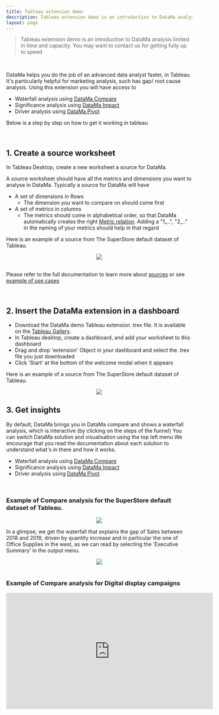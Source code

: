 ```yaml
---
title: Tableau extension demo
description: Tableau extension demo is an introduction to DataMa analysis limited in time and capacity. You may want to contact us for getting fully up to speed
layout: page
---
```


> Tableau extension demo is an introduction to DataMa analysis limited in time and capacity. You may want to contact us for getting fully up to speed

<br>

DataMa helps you do the job of an advanced data analyst faster, in Tableau.
It's particularly helpful for marketing analysis, such has gap/ root cause analysis.
Using this extension you will have access to
* Waterfall analysis using [DataMa Compare]({{site.url}}/{{site.baseurl}}/core_app/compare)
* Significance analysis using [DataMa Impact]({{site.url}}/{{site.baseurl}}/core_app/impact)
* Driver analysis using [DataMa Pivot]({{site.url}}/{{site.baseurl}}/core_app/pivot)

Below is a step by step on how to get it working in tableau

<br>

## 1. Create a source worksheet

In Tableau Desktop, create a new worksheet a source for DataMa.

A source worksheet should have all the metrics and dimensions you want to analyse in DataMa.
Typically a source for DataMa will have
* A set of dimensions in Rows
  * The dimension you want to compare on should come first
* A set of metrics in columns
  * The metrics should come in alphabetical order, so that DataMa automatically creates the right [Metric relation]({{site.url}}/{{site.baseurl}}/core_app/header/input/metric_relation).
    Adding a "1_..", "2_.." in the naming of your metrics should help in that regard

Here is an example of a source from The SuperStore default dataset of Tableau.

<center><img src="{{site.url}}/{{site.baseurl}}/core_app/header/create_new_use_case/extensions/tableau_demo/images/Source_Example.PNG"/></center>

<br>

Please refer to the full documentation to learn more about [sources]({{site.url}}/{{site.baseurl}}/core_app/header/input/source) or see [example of use cases]({{site.url}}/{{site.baseurl}}/home/use_cases/use_cases_examples)

<br>

## 2. Insert the DataMa extension in a dashboard

* Download the DataMa demo Tableau extension .trex file. It is available on the [Tableau Gallery](https://extensiongallery.tableau.com/extensions).
* In Tableau desktop, create a dashboard, and add your worksheet to this dashboard
* Drag and drop 'extension' Object in your dashboard and select the .trex file you just downloaded
* Click 'Start' at the bottom of the welcome modal when it appears

Here is an example of a source from The SuperStore default dataset of Tableau.

<center><img src="{{site.url}}/{{site.baseurl}}/core_app/header/create_new_use_case/extensions/tableau_demo/images/Dashboard_welcome.PNG"/></center>

## 3. Get insights

By default, DataMa brings you in DataMa compare and shows a waterfall analysis, which is interactive (by clicking on the steps of the funnel)
You can switch DataMa solution and visualisation using the top left menu
We encourage that you read the documentation about each solution to understand what's in there and how it works.

* Waterfall analysis using [DataMa Compare]({{site.url}}/{{site.baseurl}}/core_app/compare)
* Significance analysis using [DataMa Impact]({{site.url}}/{{site.baseurl}}/core_app/impact)
* Driver analysis using [DataMa Pivot]({{site.url}}/{{site.baseurl}}/core_app/pivot)

<br>

### Example of Compare analysis for the SuperStore default dataset of Tableau.

<center><img src="{{site.url}}/{{site.baseurl}}/core_app/header/create_new_use_case/extensions/tableau_demo/images/Waterfall_Example.png"/></center>

In a glimpse, we get the waterfall that explains the gap of Sales between 2018 and 2019, driven by quantity increase and in particular the one of Office Supplies in the west, as we can read by selecting the 'Executive Summary' in the output menu.

<center><img src="{{site.url}}/{{site.baseurl}}/core_app/header/create_new_use_case/extensions/tableau_demo/images/ExecSum_Example.png"/></center>

<br>

### Example of Compare analysis for Digital display campaigns

<iframe width="560" height="315" src="https://www.youtube.com/embed/OaoVK166Bl0" frameborder="0" allow="accelerometer; autoplay; clipboard-write; encrypted-media; gyroscope; picture-in-picture" allowfullscreen></iframe>

